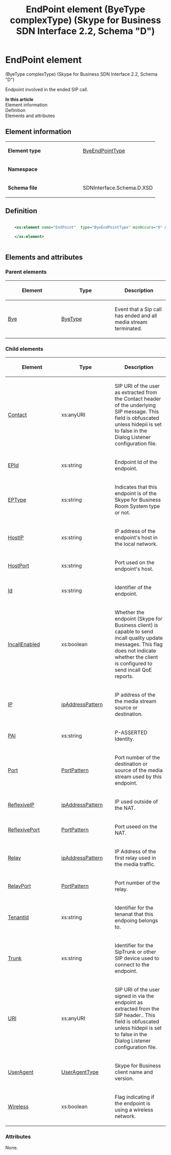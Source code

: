 ﻿---
title: EndPoint element (ByeType complexType) (Skype for Business SDN Interface 2.2, Schema "D")
TOCTitle: EndPoint element (ByeType complexType)
ms:assetid: 0af8801d-8beb-57c7-e2e0-1ec2afe3de13
ms:mtpsurl: https://msdn.microsoft.com/en-us/library/Mt170856(v=office.16)
ms:contentKeyID: 65855431
ms.date: 08/24/2015
mtps_version: v=office.16
dev_langs:
- xml
---

# EndPoint element 

(ByeType complexType) (Skype for Business SDN Interface 2.2, Schema \"D\")

Endpoint involved in the ended SIP call.


**In this article**  
Element information  
Definition  
Elements and attributes  

## Element information

<table>
<colgroup>
<col style="width: 50%" />
<col style="width: 50%" />
</colgroup>
<tbody>
<tr class="odd">
<td><p><strong>Element type</strong></p></td>
<td><p><a href="byeendpointtype-complextype-skype-for-business-sdn-interface-2-2-schema-d.md">ByeEndPointType</a></p></td>
</tr>
<tr class="even">
<td><p><strong>Namespace</strong></p></td>
<td><p></p></td>
</tr>
<tr class="odd">
<td><p><strong>Schema file</strong></p></td>
<td><p>SDNInterface.Schema.D.XSD</p></td>
</tr>
</tbody>
</table>


## Definition

```xml

    <xs:element name="EndPoint"  type="ByeEndPointType" minOccurs="0" maxOccurs="2">
    
    </xs:element>
  
```

## Elements and attributes

### Parent elements

<table>
<colgroup>
<col style="width: 33%" />
<col style="width: 33%" />
<col style="width: 33%" />
</colgroup>
<thead>
<tr class="header">
<th><p>Element</p></th>
<th><p>Type</p></th>
<th><p>Description</p></th>
</tr>
</thead>
<tbody>
<tr class="odd">
<td><p><a href="bye-element-messagetype-complextype-skype-for-business-sdn-interface-2-2-schema-d.md">Bye</a></p></td>
<td><p><a href="byetype-complextype-skype-for-business-sdn-interface-2-2-schema-d.md">ByeType</a></p></td>
<td><p>Event that a Sip call has ended and all media stream terminated.</p></td>
</tr>
</tbody>
</table>


### Child elements

<table>
<colgroup>
<col style="width: 33%" />
<col style="width: 33%" />
<col style="width: 33%" />
</colgroup>
<thead>
<tr class="header">
<th><p>Element</p></th>
<th><p>Type</p></th>
<th><p>Description</p></th>
</tr>
</thead>
<tbody>
<tr class="odd">
<td><p><a href="contact-element-byeendpointtype-complextype-skype-for-business-sdn-interface-2-2-schema-d.md">Contact</a></p></td>
<td><p>xs:anyURI</p></td>
<td><p>SIP URI of the user as extracted from the Contact header of the underlying SIP message. This field is obfuscated unless hidepii is set to false in the Dialog Listener configuration file.</p></td>
</tr>
<tr class="even">
<td><p><a href="epid-element-byeendpointtype-complextype-skype-for-business-sdn-interface-2-2-schema-d.md">EPId</a></p></td>
<td><p>xs:string</p></td>
<td><p>Endpoint Id of the endpoint.</p></td>
</tr>
<tr class="odd">
<td><p><a href="eptype-element-byeendpointtype-complextype-skype-for-business-sdn-interface-2-2-schema-d.md">EPType</a></p></td>
<td><p>xs:string</p></td>
<td><p>Indicates that this endpoint is of the Skype for Business Room System type or not.</p></td>
</tr>
<tr class="even">
<td><p><a href="hostip-element-byeendpointtype-complextype-skype-for-business-sdn-interface-2-2-schema-d.md">HostIP</a></p></td>
<td><p>xs:string</p></td>
<td><p>IP address of the endpoint's host in the local network.</p></td>
</tr>
<tr class="odd">
<td><p><a href="hostport-element-byeendpointtype-complextype-skype-for-business-sdn-interface-2-2-schema-d.md">HostPort</a></p></td>
<td><p>xs:string</p></td>
<td><p>Port used on the endpoint's host.</p></td>
</tr>
<tr class="even">
<td><p><a href="id-element-byeendpointtype-complextype-skype-for-business-sdn-interface-2-2-schema-d.md">Id</a></p></td>
<td><p>xs:string</p></td>
<td><p>Identifier of the endpoint.</p></td>
</tr>
<tr class="odd">
<td><p><a href="incallenabled-element-byeendpointtype-complextype-skype-for-business-sdn-interface-2-2-schema-d.md">IncallEnabled</a></p></td>
<td><p>xs:boolean</p></td>
<td><p>Whether the endpoint (Skype for Business client) is capable to send incall quality update messages. This flag does not indicate whether the client is configured to send incall QoE reports.</p></td>
</tr>
<tr class="even">
<td><p><a href="ip-element-byeendpointtype-complextype-skype-for-business-sdn-interface-2-2-schema-d.md">IP</a></p></td>
<td><p><a href="ipaddresspattern-simpletype-skype-for-business-sdn-interface-2-2-schema-d.md">ipAddressPattern</a></p></td>
<td><p>IP address of the the media stream source or destination.</p></td>
</tr>
<tr class="odd">
<td><p><a href="pai-element-byeendpointtype-complextype-skype-for-business-sdn-interface-2-2-schema-d.md">PAI</a></p></td>
<td><p>xs:string</p></td>
<td><p>P-ASSERTED Identity.</p></td>
</tr>
<tr class="even">
<td><p><a href="port-element-byeendpointtype-complextype-skype-for-business-sdn-interface-2-2-schema-d.md">Port</a></p></td>
<td><p><a href="portpattern-simpletype-skype-for-business-sdn-interface-2-2-schema-d.md">PortPattern</a></p></td>
<td><p>Port number of the destination or source of the media stream used by this endpoint.</p></td>
</tr>
<tr class="odd">
<td><p><a href="reflexiveip-element-byeendpointtype-complextype-skype-for-business-sdn-interface-2-2-schema-d.md">ReflexiveIP</a></p></td>
<td><p><a href="ipaddresspattern-simpletype-skype-for-business-sdn-interface-2-2-schema-d.md">ipAddressPattern</a></p></td>
<td><p>IP used outside of the NAT.</p></td>
</tr>
<tr class="even">
<td><p><a href="reflexiveport-element-byeendpointtype-complextype-skype-for-business-sdn-interface-2-2-schema-d.md">ReflexivePort</a></p></td>
<td><p><a href="portpattern-simpletype-skype-for-business-sdn-interface-2-2-schema-d.md">PortPattern</a></p></td>
<td><p>Port useed on the NAT.</p></td>
</tr>
<tr class="odd">
<td><p><a href="relay-element-byeendpointtype-complextype-skype-for-business-sdn-interface-2-2-schema-d.md">Relay</a></p></td>
<td><p><a href="ipaddresspattern-simpletype-skype-for-business-sdn-interface-2-2-schema-d.md">ipAddressPattern</a></p></td>
<td><p>IP Address of the first relay used in the media traffic.</p></td>
</tr>
<tr class="even">
<td><p><a href="relayport-element-byeendpointtype-complextype-skype-for-business-sdn-interface-2-2-schema-d.md">RelayPort</a></p></td>
<td><p><a href="portpattern-simpletype-skype-for-business-sdn-interface-2-2-schema-d.md">PortPattern</a></p></td>
<td><p>Port number of the relay.</p></td>
</tr>
<tr class="odd">
<td><p><a href="tenantid-element-byeendpointtype-complextype-skype-for-business-sdn-interface-2-2-schema-d.md">TenantId</a></p></td>
<td><p>xs:string</p></td>
<td><p>Identifier for the tenanat that this endpoing belongs to.</p></td>
</tr>
<tr class="even">
<td><p><a href="trunk-element-byeendpointtype-complextype-skype-for-business-sdn-interface-2-2-schema-d.md">Trunk</a></p></td>
<td><p>xs:string</p></td>
<td><p>Identifier for the SipTrunk or other SIP device used to connect to the endpoint.</p></td>
</tr>
<tr class="odd">
<td><p><a href="uri-element-byeendpointtype-complextype-skype-for-business-sdn-interface-2-2-schema-d.md">URI</a></p></td>
<td><p>xs:anyURI</p></td>
<td><p>SIP URI of the user signed in via the endpoint as extracted from the SIP header.. This field is obfuscated unless hidepii is set to false in the Dialog Listener configuration file.</p></td>
</tr>
<tr class="even">
<td><p><a href="useragent-element-byeendpointtype-complextype-skype-for-business-sdn-interface-2-2-schema-d.md">UserAgent</a></p></td>
<td><p><a href="useragenttype-complextype-skype-for-business-sdn-interface-2-2-schema-d.md">UserAgentType</a></p></td>
<td><p>Skype for Business client name and version.</p></td>
</tr>
<tr class="odd">
<td><p><a href="wireless-element-byeendpointtype-complextype-skype-for-business-sdn-interface-2-2-schema-d.md">Wireless</a></p></td>
<td><p>xs:boolean</p></td>
<td><p>Flag indicating if the endpoint is using a wireless network.</p></td>
</tr>
</tbody>
</table>


### Attributes

None.

